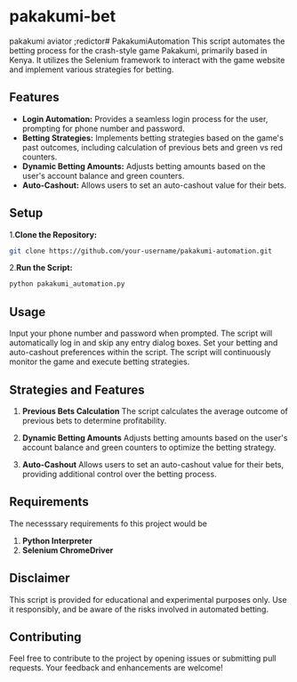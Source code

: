 # pakakumi-bet
pakakumi aviator ;redictor# PakakumiAutomation
This script automates the betting process for the crash-style game Pakakumi, primarily based in Kenya. It utilizes the Selenium framework to interact with the game website and implement various strategies for betting.

## Features

- **Login Automation:** Provides a seamless login process for the user, prompting for phone number and password.
- **Betting Strategies:** Implements betting strategies based on the game's past outcomes, including calculation of previous bets and green vs red counters.
- **Dynamic Betting Amounts:** Adjusts betting amounts based on the user's account balance and green counters.
- **Auto-Cashout:** Allows users to set an auto-cashout value for their bets.

## Setup

1.**Clone the Repository:**
   ```bash
   git clone https://github.com/your-username/pakakumi-automation.git
   ```

2.**Run the Script:**

```bash
python pakakumi_automation.py
```
## Usage
Input your phone number and password when prompted.
The script will automatically log in and skip any entry dialog boxes.
Set your betting and auto-cashout preferences within the script.
The script will continuously monitor the game and execute betting strategies.

## Strategies and Features
1. **Previous Bets Calculation**
The script calculates the average outcome of previous bets to determine profitability.

2. **Dynamic Betting Amounts**
Adjusts betting amounts based on the user's account balance and green counters to optimize the betting strategy.

3. **Auto-Cashout**
Allows users to set an auto-cashout value for their bets, providing additional control over the betting process.

## Requirements
The necesssary requirements fo this project would be 
1. **Python Interpreter**
2. **Selenium ChromeDriver**

## Disclaimer
This script is provided for educational and experimental purposes only. Use it responsibly, and be aware of the risks involved in automated betting.

## Contributing
Feel free to contribute to the project by opening issues or submitting pull requests. Your feedback and enhancements are welcome!
